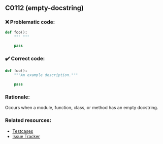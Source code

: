 ## C0112 (empty-docstring)

### :x: Problematic code:

```python
def foo():
    """ """

    pass
```

### :heavy_check_mark: Correct code:

```python
def foo():
    """An example description."""
    
    pass
```

### Rationale:

Occurs when a module, function, class, or method has an empty docstring.

### Related resources:

- [Testcases](https://github.com/PyCQA/pylint/blob/master/tests/functional/d/docstrings.py)
- [Issue Tracker](https://github.com/PyCQA/pylint/issues?q=is%3Aissue+%22empty-docstring%22+OR+%22C0112%22)
